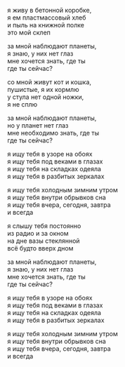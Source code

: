я живу в бетонной коробке,    
я ем пластмассовый хлеб  
и пыль на книжной полке  
это мой склеп   

за мной наблюдают планеты,  
я знаю, у них нет глаз   
мне хочется знать, где ты   
где ты сейчас?  

со мной живут кот и кошка,   
пушистые, я их кормлю  
у стула нет одной ножки,   
я не сплю  

за мной наблюдают планеты,   
но у планет нет глаз  
мне необходимо знать, где ты  
где ты сейчас?

я ищу тебя в узоре на обоях  
я ищу тебя под веками в глазах  
я ищу тебя на складках одеяла  
я ищу тебя в разбитых зеркалах   

я ищу тебя холодным зимним утром  
я ищу тебя внутри обрывков сна  
я ищу тебя вчера, сегодня, завтра  
и всегда  

я слышу тебя постоянно  
из радио и за окном   
на дне вазы стеклянной  
всё будто вверх дном  

за мной наблюдают планеты,   
я знаю, у них нет глаз    
мне хочется знать, где ты  
где ты сейчас?  

я ищу тебя в узоре на обоях  
я ищу тебя под веками в глазах  
я ищу тебя на складках одеяла  
я ищу тебя в разбитых зеркалах   

я ищу тебя холодным зимним утром  
я ищу тебя внутри обрывков сна  
я ищу тебя вчера, сегодня, завтра  
и всегда  

